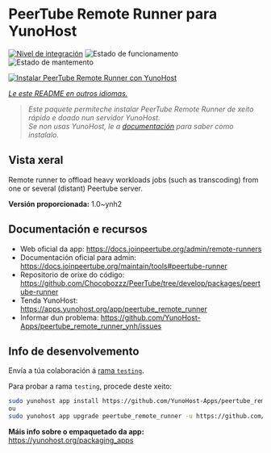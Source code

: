 <!--
NOTA: Este README foi creado automáticamente por <https://github.com/YunoHost/apps/tree/master/tools/readme_generator>
NON debe editarse manualmente.
-->

# PeerTube Remote Runner para YunoHost

[![Nivel de integración](https://dash.yunohost.org/integration/peertube_remote_runner.svg)](https://dash.yunohost.org/appci/app/peertube_remote_runner) ![Estado de funcionamento](https://ci-apps.yunohost.org/ci/badges/peertube_remote_runner.status.svg) ![Estado de mantemento](https://ci-apps.yunohost.org/ci/badges/peertube_remote_runner.maintain.svg)

[![Instalar PeerTube Remote Runner con YunoHost](https://install-app.yunohost.org/install-with-yunohost.svg)](https://install-app.yunohost.org/?app=peertube_remote_runner)

*[Le este README en outros idiomas.](./ALL_README.md)*

> *Este paquete permíteche instalar PeerTube Remote Runner de xeito rápido e doado nun servidor YunoHost.*  
> *Se non usas YunoHost, le a [documentación](https://yunohost.org/install) para saber como instalalo.*

## Vista xeral

Remote runner to offload heavy workloads jobs (such as transcoding) from one or several (distant) Peertube server.


**Versión proporcionada:** 1.0~ynh2
## Documentación e recursos

- Web oficial da app: <https://docs.joinpeertube.org/admin/remote-runners>
- Documentación oficial para admin: <https://docs.joinpeertube.org/maintain/tools#peertube-runner>
- Repositorio de orixe do código: <https://github.com/Chocobozzz/PeerTube/tree/develop/packages/peertube-runner>
- Tenda YunoHost: <https://apps.yunohost.org/app/peertube_remote_runner>
- Informar dun problema: <https://github.com/YunoHost-Apps/peertube_remote_runner_ynh/issues>

## Info de desenvolvemento

Envía a túa colaboración á [rama `testing`](https://github.com/YunoHost-Apps/peertube_remote_runner_ynh/tree/testing).

Para probar a rama `testing`, procede deste xeito:

```bash
sudo yunohost app install https://github.com/YunoHost-Apps/peertube_remote_runner_ynh/tree/testing --debug
ou
sudo yunohost app upgrade peertube_remote_runner -u https://github.com/YunoHost-Apps/peertube_remote_runner_ynh/tree/testing --debug
```

**Máis info sobre o empaquetado da app:** <https://yunohost.org/packaging_apps>
